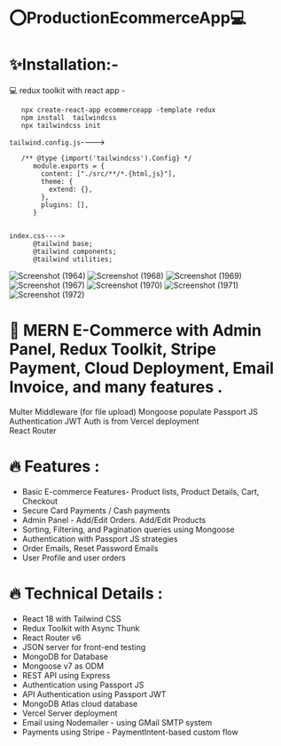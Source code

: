 # ⭕ProductionEcommerceApp💻


# ✨Installation:-

💻 redux toolkit with react app - 

       npx create-react-app ecommerceapp -template redux 
       npm install  tailwindcss
       npx tailwindcss init

`tailwind.config.js`---->

       /** @type {import('tailwindcss').Config} */
          module.exports = {
            content: ["./src/**/*.{html,js}"],
            theme: {
              extend: {},
            },
            plugins: [],
          }


    index.css---->      
          @tailwind base;
          @tailwind components;
          @tailwind utilities;

![Screenshot (1964)](https://github.com/shikhu51197/ProductionEcommerceApp/assets/107506646/341da08e-7818-4b0c-b05d-f7bf3ba35716)
![Screenshot (1968)](https://github.com/shikhu51197/ProductionEcommerceApp/assets/107506646/e4075f1b-9642-433c-b113-821ff3262d9c)
![Screenshot (1969)](https://github.com/shikhu51197/ProductionEcommerceApp/assets/107506646/31979c9b-a702-4408-b1b5-cdcbb868b32a)
![Screenshot (1967)](https://github.com/shikhu51197/ProductionEcommerceApp/assets/107506646/e905c8da-1dd1-47ef-acd5-18aa6351bf6e)
![Screenshot (1970)](https://github.com/shikhu51197/ProductionEcommerceApp/assets/107506646/ff2a7460-3f88-4681-ac60-6809a82b161d)
![Screenshot (1971)](https://github.com/shikhu51197/ProductionEcommerceApp/assets/107506646/cbd77d0e-9426-48b4-ab67-f7147c007c85)
![Screenshot (1972)](https://github.com/shikhu51197/ProductionEcommerceApp/assets/107506646/86518942-4596-4deb-b76b-397d0732dfe2)



# 💫  MERN E-Commerce  with Admin Panel, Redux Toolkit, Stripe Payment, Cloud Deployment, Email Invoice, and many features .


Multer Middleware (for file upload)
Mongoose populate 
Passport JS Authentication 
JWT Auth is from 
Vercel deployment  
React Router 

# 🔥 Features :
- Basic E-commerce Features- Product lists, Product Details, Cart, Checkout 
- Secure Card Payments / Cash payments
- Admin Panel - Add/Edit Orders. Add/Edit Products
- Sorting, Filtering, and Pagination queries using Mongoose
- Authentication with Passport JS strategies
- Order Emails, Reset Password Emails
- User Profile and user orders

# 🔥 Technical Details :
- React 18 with Tailwind CSS
- Redux Toolkit with Async Thunk
- React Router v6
- JSON server for front-end testing
- MongoDB for Database
- Mongoose v7 as ODM
- REST API using Express
- Authentication using Passport JS
- API Authentication using Passport JWT
- MongoDB Atlas cloud database
- Vercel Server deployment
- Email using Nodemailer - using GMail SMTP system
- Payments using Stripe - PaymentIntent-based custom flow
